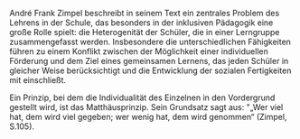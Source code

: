 André Frank Zimpel beschreibt in seinem Text ein zentrales Problem des Lehrens in der Schule, das besonders in der inklusiven Pädagogik eine große Rolle spielt: die Heterogenität der Schüler, die in einer Lerngruppe zusammengefasst werden.
Insbesondere die unterschiedlichen Fähigkeiten führen zu einem Konflikt zwischen der Möglichkeit einer individuellen Förderung und dem Ziel eines gemeinsamen Lernens, das jeden Schüler in gleicher Weise berücksichtigt und die Entwicklung der sozialen Fertigkeiten mit einschließt.

Ein Prinzip, bei dem die Individualität des Einzelnen in den Vordergrund gestellt wird, ist das Matthäusprinzip. Sein Grundsatz sagt aus: "„Wer viel hat, dem wird viel gegeben; wer wenig hat, dem wird genommen“ (Zimpel, S.105).



